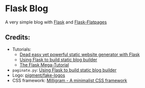 # Flask Blog

A very simple blog with [Flask](http://flask.pocoo.org/) and [Flask-Flatpages](https://flask-flatpages.readthedocs.io/)

## Credits:

- Tutorials: 
  + [Dead easy yet powerful static website generator with Flask](https://nicolas.perriault.net/code/2012/dead-easy-yet-powerful-static-website-generator-with-flask/)
  + [Using Flask to build static blog builder](http://ju.outofmemory.cn/entry/152919)
  + [The Flask Mega-Tutorial](https://blog.miguelgrinberg.com/post/the-flask-mega-tutorial-part-i-hello-world)
- `paginate.py`: [Using Flask to build static blog builder](http://ju.outofmemory.cn/entry/152919)
- Logo: [pigment/fake-logos](https://github.com/pigment/fake-logos)
- CSS framework: [Milligram - A minimalist CSS framework](https://milligram.io/)
